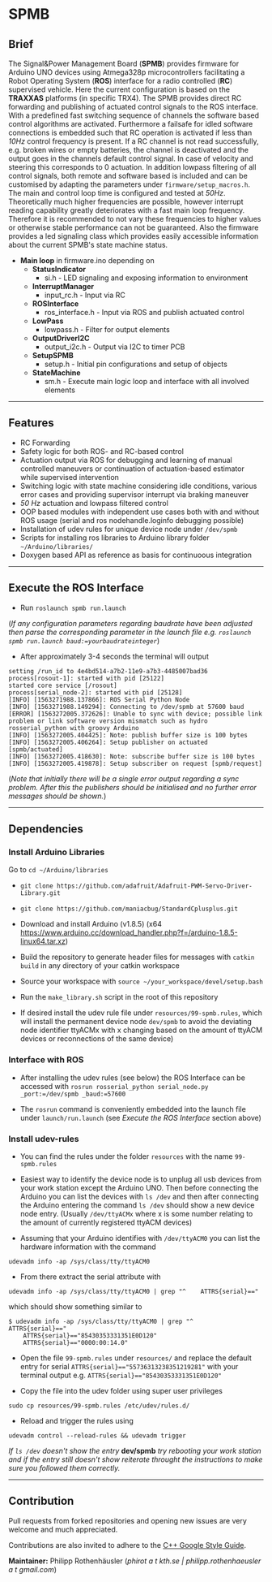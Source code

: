 # SPMB
## Brief
The Signal&Power Management Board (**SPMB**) provides firmware for Arduino UNO devices using Atmega328p microcontrollers facilitating a Robot Operating System (**ROS**) interface for a radio controlled (**RC**) supervised vehicle. Here the current configuration is based on the **TRAXXAS** platforms (in specific TRX4). The SPMB provides direct RC forwarding and publishing of actuated control signals to the ROS interface.  With a predefined fast switching sequence of channels the software based control algorithms are activated. Furthermore a failsafe for idled software connections is embedded such that RC operation is activated if less than *10Hz* control frequency is present. If a RC channel is not read successfully, e.g. broken wires or empty batteries, the channel is deactivated and the output goes in the channels default control signal. In case of velocity and steering this corresponds to 0 actuation.
In addition lowpass filtering of all control signals, both remote and software based is included and can be customised by adapting the parameters under `firmware/setup_macros.h`. The main and control loop time is configured and tested at *50Hz*. Theoretically much higher frequencies are possible, however interrupt reading capability greatly deteriorates with a fast main loop frequency. Therefore it is recommended to not vary these frequencies to higher values or otherwise stable performance can not be guaranteed.
Also the firmware provides a led signaling class which provides easily accessible information about the current SPMB's state machine status.  

- **Main loop** in firmware.ino depending on
    - **StatusIndicator**       
        + si.h - LED signaling and exposing information to environment
    - **InterruptManager**      
        + input_rc.h - Input via RC
    - **ROSInterface**          
        + ros_interface.h - Input via ROS and publish actuated control
    - **LowPass**               
        + lowpass.h - Filter for output elements
    - **OutputDriverI2C** 
        + output_i2c.h - Output via I2C to timer PCB
    - **SetupSPMB**
        + setup.h - Initial pin configurations and setup of objects
    - **StateMachine**          
        + sm.h - Execute main logic loop and interface with all involved elements

***

## Features
- RC Forwarding
- Safety logic for both ROS- and RC-based control
- Actuation output via ROS for debugging and learning of manual controlled maneuvers or continuation of actuation-based estimator while supervised intervention
- Switching logic with state machine considering idle conditions, various error cases and providing supervisor interrupt via braking maneuver
- *50 Hz* actuation and lowpass filtered control
- OOP based modules with independent use cases both with and without ROS usage (serial and ros nodehandle.loginfo debugging possible)
- Installation of udev rules for unique device node under `/dev/spmb`
- Scripts for installing ros libraries to Arduino library folder `~/Arduino/libraries/`
- Doxygen based API as reference as basis for continuoous integration

***

## Execute the ROS Interface

- Run `roslaunch spmb run.launch`

(*If any configuration parameters regarding baudrate have been adjusted then parse the corresponding parameter in the launch file e.g. `roslaunch spmb run.launch baud:=yourbaudrateinteger`*)

- After approximately 3-4 seconds the terminal will output 

```
setting /run_id to 4e4bd514-a7b2-11e9-a7b3-4485007bad36
process[rosout-1]: started with pid [25122]
started core service [/rosout]
process[serial_node-2]: started with pid [25128]
[INFO] [1563271988.137866]: ROS Serial Python Node
[INFO] [1563271988.149294]: Connecting to /dev/spmb at 57600 baud
[ERROR] [1563272005.372626]: Unable to sync with device; possible link problem or link software version mismatch such as hydro rosserial_python with groovy Arduino
[INFO] [1563272005.404425]: Note: publish buffer size is 100 bytes
[INFO] [1563272005.406264]: Setup publisher on actuated [spmb/actuated]
[INFO] [1563272005.418630]: Note: subscribe buffer size is 100 bytes
[INFO] [1563272005.419878]: Setup subscriber on request [spmb/request]
```

(*Note that initially there will be a single error output regarding a sync problem. After this the publishers should be initialised and no further error messages should be shown.*)

***

## Dependencies

### Install Arduino Libraries

Go to `cd ~/Arduino/libraries`

- `git clone https://github.com/adafruit/Adafruit-PWM-Servo-Driver-Library.git`

- `git clone https://github.com/maniacbug/StandardCplusplus.git`

- Download and install Arduino (v1.8.5) (x64 https://www.arduino.cc/download_handler.php?f=/arduino-1.8.5-linux64.tar.xz)

- Build the repository to generate header files for messages with `catkin build` in any directory of your catkin workspace

- Source your workspace with `source ~/your_workspace/devel/setup.bash`

- Run the `make_library.sh` script in the root of this repository

- If desired install the udev rule file under `resources/99-spmb.rules`, which will install the permanent device node `dev/spmb` to avoid the deviating node identifier ttyACMx with x changing based on the amount of ttyACM devices or reconnections of the same device) 

### Interface with ROS
- After installing the udev rules (see below) the ROS Interface can be accessed with 
```rosrun rosserial_python serial_node.py _port:=/dev/spmb _baud:=57600```

- The `rosrun` command is conveniently embedded into the launch file under `launch/run.launch` (see *Execute the ROS Interface* section above)

### Install udev-rules
- You can find the rules under the folder `resources` with the name `99-spmb.rules`
- Easiest way to identify the device node is to unplug all usb devices from your work station except the Arduino UNO. Then before connecting the Arduino you can list the devices with `ls /dev` and then after connecting the Arduino entering the command `ls /dev` should show a new device node entry. (Usually `/dev/ttyACMx` where x is some number relating to the amount of currently registered ttyACM devices)

- Assuming that your Arduino identifies with `/dev/ttyACM0` you can list the hardware information with the command

```
udevadm info -ap /sys/class/tty/ttyACM0
```

- From there extract the serial attribute with 

```
udevadm info -ap /sys/class/tty/ttyACM0 | grep "^    ATTRS{serial}=="
```

which should show something similar to 

```
$ udevadm info -ap /sys/class/tty/ttyACM0 | grep "^    ATTRS{serial}=="
    ATTRS{serial}=="85430353331351E0D120"
    ATTRS{serial}=="0000:00:14.0"
```

- Open the file `99-spmb.rules` under `resources/` and replace the default entry for serial `ATTRS{serial}=="55736313238351219281"` with your terminal output e.g. `ATTRS{serial}=="85430353331351E0D120"`

- Copy the file into the udev folder using super user privileges

```
sudo cp resources/99-spmb.rules /etc/udev/rules.d/
```

- Reload and trigger the rules using

 ```
 udevadm control --reload-rules && udevadm trigger
 ```
 
*If `ls /dev` doesn't show the entry* **dev/spmb** *try rebooting your work station and if the entry still doesn't show reiterate throught the instructions to make sure you followed them correctly.*

***

## Contribution

Pull requests from forked repositories and opening new issues are very welcome and much appreciated.

Contributions are also invited to adhere to the [C++ Google Style Guide](https://google.github.io/styleguide/cppguide.html).

**Maintainer:** Philipp Rothenhäusler (*phirot a t kth.se | philipp.rothenhaeusler a t gmail.com*)